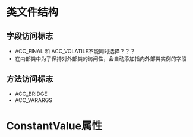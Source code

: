 # 类文件结构

## 字段访问标志

- ACC_FINAL 和 ACC_VOLATILE不能同时选择？？？
- 在内部类中为了保持对外部类的访问性，会自动添加指向外部类实例的字段

## 方法访问标志

- ACC_BRIDGE
- ACC_VARARGS

# ConstantValue属性